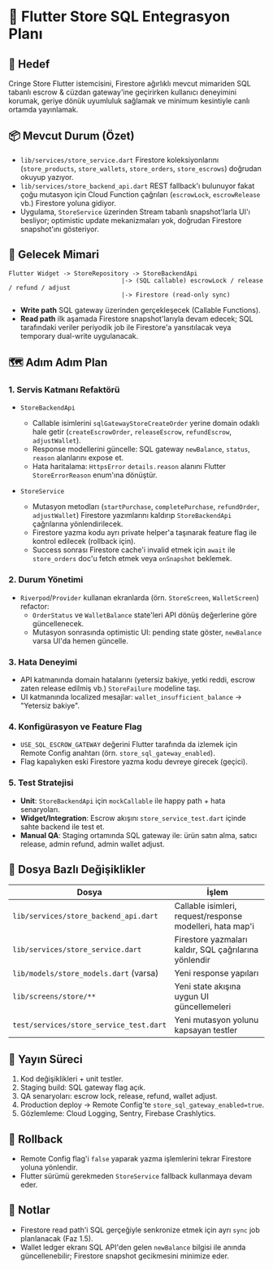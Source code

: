 # 🦋 Flutter Store SQL Entegrasyon Planı

## 🎯 Hedef

Cringe Store Flutter istemcisini, Firestore ağırlıklı mevcut mimariden SQL tabanlı escrow & cüzdan gateway'ine geçirirken kullanıcı deneyimini korumak, geriye dönük uyumluluk sağlamak ve minimum kesintiyle canlı ortamda yayınlamak.

## 📦 Mevcut Durum (Özet)

- `lib/services/store_service.dart` Firestore koleksiyonlarını (`store_products`, `store_wallets`, `store_orders`, `store_escrows`) doğrudan okuyup yazıyor.
- `lib/services/store_backend_api.dart` REST fallback'ı bulunuyor fakat çoğu mutasyon için Cloud Function çağrıları (`escrowLock`, `escrowRelease` vb.) Firestore yoluna gidiyor.
- Uygulama, `StoreService` üzerinden Stream tabanlı snapshot'larla UI'ı besliyor; optimistic update mekanizmaları yok, doğrudan Firestore snapshot'ını gösteriyor.

## 🧭 Gelecek Mimari

```mermaid
Flutter Widget -> StoreRepository -> StoreBackendApi
                               |-> (SQL callable) escrowLock / release / refund / adjust
                               |-> Firestore (read-only sync)
```

- **Write path** SQL gateway üzerinden gerçekleşecek (Callable Functions).
- **Read path** ilk aşamada Firestore snapshot'larıyla devam edecek; SQL tarafındaki veriler periyodik job ile Firestore'a yansıtılacak veya temporary dual-write uygulanacak.

## 🗺️ Adım Adım Plan

### 1. Servis Katmanı Refaktörü

- `StoreBackendApi`
  - Callable isimlerini `sqlGatewayStoreCreateOrder` yerine domain odaklı hale getir (`createEscrowOrder`, `releaseEscrow`, `refundEscrow`, `adjustWallet`).
  - Response modellerini güncelle: SQL gateway `newBalance`, `status`, `reason` alanlarını expose et.
  - Hata haritalama: `HttpsError` `details.reason` alanını Flutter `StoreErrorReason` enum'ına dönüştür.

- `StoreService`
  - Mutasyon metodları (`startPurchase`, `completePurchase`, `refundOrder`, `adjustWallet`) Firestore yazımlarını kaldırıp `StoreBackendApi` çağrılarına yönlendirilecek.
  - Firestore yazma kodu ayrı private helper'a taşınarak feature flag ile kontrol edilecek (rollback için).
  - Success sonrası Firestore cache'i invalid etmek için `await` ile `store_orders` doc'u fetch etmek veya `onSnapshot` beklemek.

### 2. Durum Yönetimi

- `Riverpod`/`Provider` kullanan ekranlarda (örn. `StoreScreen`, `WalletScreen`) refactor:
  - `OrderStatus` ve `WalletBalance` state'leri API dönüş değerlerine göre güncellenecek.
  - Mutasyon sonrasında optimistic UI: pending state göster, `newBalance` varsa UI'da hemen güncelle.

### 3. Hata Deneyimi

- API katmanında domain hatalarını (yetersiz bakiye, yetki reddi, escrow zaten release edilmiş vb.) `StoreFailure` modeline taşı.
- UI katmanında localized mesajlar: `wallet_insufficient_balance` → "Yetersiz bakiye".

### 4. Konfigürasyon ve Feature Flag

- `USE_SQL_ESCROW_GATEWAY` değerini Flutter tarafında da izlemek için Remote Config anahtarı (örn. `store_sql_gateway_enabled`).
- Flag kapalıyken eski Firestore yazma kodu devreye girecek (geçici).

### 5. Test Stratejisi

- **Unit**: `StoreBackendApi` için `mockCallable` ile happy path + hata senaryoları.
- **Widget/Integration**: Escrow akışını `store_service_test.dart` içinde sahte backend ile test et.
- **Manual QA**: Staging ortamında SQL gateway ile: ürün satın alma, satıcı release, admin refund, admin wallet adjust.

## 🧱 Dosya Bazlı Değişiklikler

| Dosya | İşlem |
| --- | --- |
| `lib/services/store_backend_api.dart` | Callable isimleri, request/response modelleri, hata map'i |
| `lib/services/store_service.dart` | Firestore yazmaları kaldır, SQL çağrılarına yönlendir |
| `lib/models/store_models.dart` (varsa) | Yeni response yapıları |
| `lib/screens/store/**` | Yeni state akışına uygun UI güncellemeleri |
| `test/services/store_service_test.dart` | Yeni mutasyon yolunu kapsayan testler |

## 🔄 Yayın Süreci

1. Kod değişiklikleri + unit testler.
2. Staging build: SQL gateway flag açık.
3. QA senaryoları: escrow lock, release, refund, wallet adjust.
4. Production deploy → Remote Config'te `store_sql_gateway_enabled=true`.
5. Gözlemleme: Cloud Logging, Sentry, Firebase Crashlytics.

## 🧯 Rollback

- Remote Config flag'i `false` yaparak yazma işlemlerini tekrar Firestore yoluna yönlendir.
- Flutter sürümü gerekmeden `StoreService` fallback kullanmaya devam eder.

## 📌 Notlar

- Firestore read path'i SQL gerçeğiyle senkronize etmek için ayrı `sync` job planlanacak (Faz 1.5).
- Wallet ledger ekranı SQL API'den gelen `newBalance` bilgisi ile anında güncellenebilir; Firestore snapshot gecikmesini minimize eder.
